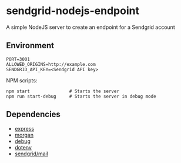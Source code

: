 # sendgrid-nodejs-endpoint
A simple NodeJS server to create an endpoint for a Sendgrid account

## Environment

```
PORT=3001
ALLOWED_ORIGINS=http://example.com
SENDGRID_API_KEY=<Sendgrid API key>
```

NPM scripts:
```
npm start               # Starts the server
npm run start-debug     # Starts the server in debug mode
```

## Dependencies
- [express](http://expressjs.com)
- [morgan](https://github.com/expressjs/morgan)
- [debug](https://github.com/visionmedia/debug)
- [dotenv](https://github.com/motdotla/dotenv)
- [sendgrid/mail](https://github.com/sendgrid/sendgrid-nodejs/tree/main/packages/mail)